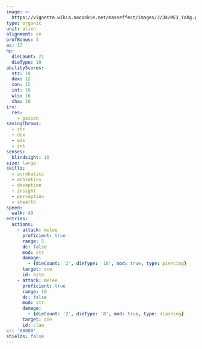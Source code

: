 ```yaml
---
image: >-
  https://vignette.wikia.nocookie.net/masseffect/images/3/34/ME3_Yahg.png/revision/latest/scale-to-width-down/230?cb=20120322212821
type: organic
unit: alien
alignment: ce
profBonus: 3
ac: 17
hp:
  dieCount: 21
  dieType: 10
abilityScores:
  str: 18
  dex: 12
  con: 15
  int: 18
  wis: 16
  cha: 10
irv:
  res:
    - poison
savingThrows:
  - str
  - dex
  - wis
  - int
senses:
  blindsight: 10
size: large
skills:
  - acrobatics
  - athletics
  - deception
  - insight
  - perception
  - stealth
speed:
  walk: 40
entries:
  actions:
    - attack: melee
      proficient: true
      range: 5
      dc: false
      mod: str
      damage:
        - {dieCount: '2', dieType: '10', mod: true, type: piercing}
      target: one
      id: bite
    - attack: melee
      proficient: true
      range: 10
      dc: false
      mod: str
      damage:
        - {dieCount: '2', dieType: '8', mod: true, type: slashing}
      target: one
      id: claw
cr: '08000'
shields: false
---
```

